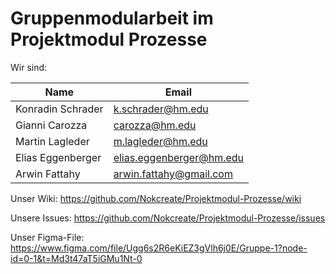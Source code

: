 # Gruppenmodularbeit im Projektmodul Prozesse

Wir sind:

Name | Email 
-------- | -------- 
Konradin Schrader   | k.schrader@hm.edu   
Gianni Carozza   | carozza@hm.edu    
Martin Lagleder   | m.lagleder@hm.edu  
Elias Eggenberger   | elias.eggenberger@hm.edu  
Arwin Fattahy | arwin.fattahy@gmail.com

Unser Wiki:
https://github.com/Nokcreate/Projektmodul-Prozesse/wiki

Unsere Issues:
https://github.com/Nokcreate/Projektmodul-Prozesse/issues

Unser Figma-File:
https://www.figma.com/file/Ugg6s2R6eKiEZ3gVlh6j0E/Gruppe-1?node-id=0-1&t=Md3t47aT5iGMu1Nt-0
